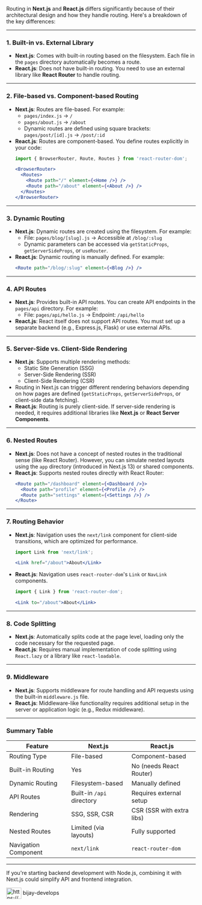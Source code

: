 

Routing in **Next.js** and **React.js** differs significantly because of their architectural design and how they handle routing. Here's a breakdown of the key differences:

---

### 1. **Built-in vs. External Library**
- **Next.js**: Comes with built-in routing based on the filesystem. Each file in the `pages` directory automatically becomes a route.
- **React.js**: Does not have built-in routing. You need to use an external library like **React Router** to handle routing.

---

### 2. **File-based vs. Component-based Routing**
- **Next.js**: Routes are file-based. For example:
  - `pages/index.js` → `/`
  - `pages/about.js` → `/about`
  - Dynamic routes are defined using square brackets: `pages/post/[id].js` → `/post/:id`
- **React.js**: Routes are component-based. You define routes explicitly in your code:
  ```jsx
  import { BrowserRouter, Route, Routes } from 'react-router-dom';

  <BrowserRouter>
    <Routes>
      <Route path="/" element={<Home />} />
      <Route path="/about" element={<About />} />
    </Routes>
  </BrowserRouter>
  ```

---

### 3. **Dynamic Routing**
- **Next.js**: Dynamic routes are created using the filesystem. For example:
  - File: `pages/blog/[slug].js` → Accessible at `/blog/:slug`
  - Dynamic parameters can be accessed via `getStaticProps`, `getServerSideProps`, or `useRouter`.
- **React.js**: Dynamic routing is manually defined. For example:
  ```jsx
  <Route path="/blog/:slug" element={<Blog />} />
  ```

---

### 4. **API Routes**
- **Next.js**: Provides built-in API routes. You can create API endpoints in the `pages/api` directory. For example:
  - File: `pages/api/hello.js` → Endpoint: `/api/hello`
- **React.js**: React itself does not support API routes. You must set up a separate backend (e.g., Express.js, Flask) or use external APIs.

---

### 5. **Server-Side vs. Client-Side Rendering**
- **Next.js**: Supports multiple rendering methods:
  - Static Site Generation (SSG)
  - Server-Side Rendering (SSR)
  - Client-Side Rendering (CSR)
- Routing in Next.js can trigger different rendering behaviors depending on how pages are defined (`getStaticProps`, `getServerSideProps`, or client-side data fetching).
- **React.js**: Routing is purely client-side. If server-side rendering is needed, it requires additional libraries like **Next.js** or **React Server Components**.

---

### 6. **Nested Routes**
- **Next.js**: Does not have a concept of nested routes in the traditional sense (like React Router). However, you can simulate nested layouts using the `app` directory (introduced in Next.js 13) or shared components.
- **React.js**: Supports nested routes directly with React Router:
  ```jsx
  <Route path="/dashboard" element={<Dashboard />}>
    <Route path="profile" element={<Profile />} />
    <Route path="settings" element={<Settings />} />
  </Route>
  ```

---

### 7. **Routing Behavior**
- **Next.js**: Navigation uses the `next/link` component for client-side transitions, which are optimized for performance.
  ```jsx
  import Link from 'next/link';

  <Link href="/about">About</Link>
  ```
- **React.js**: Navigation uses `react-router-dom`'s `Link` or `NavLink` components.
  ```jsx
  import { Link } from 'react-router-dom';

  <Link to="/about">About</Link>
  ```

---

### 8. **Code Splitting**
- **Next.js**: Automatically splits code at the page level, loading only the code necessary for the requested page.
- **React.js**: Requires manual implementation of code splitting using `React.lazy` or a library like `react-loadable`.

---

### 9. **Middleware**
- **Next.js**: Supports middleware for route handling and API requests using the built-in `middleware.js` file.
- **React.js**: Middleware-like functionality requires additional setup in the server or application logic (e.g., Redux middleware).

---

### Summary Table

| Feature                | **Next.js**                  | **React.js**              |
|------------------------|------------------------------|---------------------------|
| Routing Type           | File-based                  | Component-based           |
| Built-in Routing       | Yes                         | No (needs React Router)   |
| Dynamic Routing        | Filesystem-based            | Manually defined          |
| API Routes             | Built-in `/api` directory   | Requires external setup   |
| Rendering              | SSG, SSR, CSR               | CSR (SSR with extra libs) |
| Nested Routes          | Limited (via layouts)       | Fully supported           |
| Navigation Component   | `next/link`                 | `react-router-dom`        |

--- 

If you're starting backend development with Node.js, combining it with Next.js could simplify API and frontend integration. 

<a href="https://linkedin.com/in/https://www.linkedin.com/in/bijay-b-k-ba5440261/" target="blank"><img align="center" src="https://raw.githubusercontent.com/rahuldkjain/github-profile-readme-generator/master/src/images/icons/Social/linked-in-alt.svg" alt="https://www.linkedin.com/in/bijay-b-k-ba5440261/" height="30" width="40" /></a>
bijay-develops 
